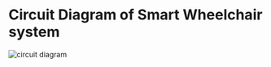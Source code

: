 # Circuit Diagram of Smart Wheelchair system
![circuit diagram](https://user-images.githubusercontent.com/59198753/144399455-eef9ba90-48a8-4244-a1de-62ba10405d03.png)

